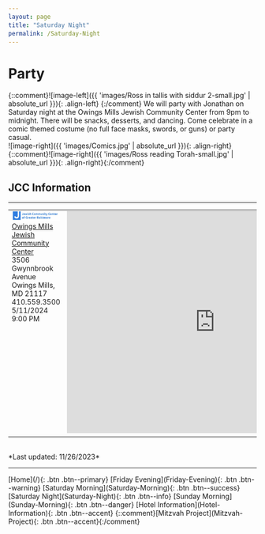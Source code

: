 ```yaml
---
layout: page
title: "Saturday Night"
permalink: /Saturday-Night
---
```


# Party

{::comment}![image-left]({{ 'images/Ross in tallis with siddur 2-small.jpg' | absolute_url }}){: .align-left} {:/comment}
We will party with Jonathan on Saturday night at the Owings Mills Jewish Community Center from 9pm to midnight. There will be snacks, desserts, and dancing. Come celebrate in a comic themed costume (no full face masks, swords, or guns) or party casual.  
![image-right]({{ 'images/Comics.jpg' | absolute_url }}){: .align-right}
{::comment}![image-right]({{ 'images/Ross reading Torah-small.jpg' | absolute_url }}){: .align-right}{:/comment}

## JCC Information 
<hr />
<table>
<tr /><tr style="vertical-align: top" >
  <td style="vertical-align: top" >
    <img src="images/JCC-logo.jpg" width="300"/><br />
    <a href="https://www.jcc.org">Owings Mills Jewish Community Center</a> <br />  3506 Gwynnbrook Avenue <br /> Owings Mills, MD 21117 <br />  410.559.3500 <br /> 5/11/2024 9:00 PM<br /></td>
  <td style="vertical-align: top" ><iframe src="https://www.google.com/maps/embed?pb=!1m14!1m8!1m3!1d3080.970878690049!2d-76.7756425!3d39.4473902!3m2!1i1024!2i768!4f13.1!3m3!1m2!1s0x89c816f25334b30f%3A0x120a33e3f23919bf!2sJewish%20Community%20Center%20of%20Greater%20Baltimore!5e0!3m2!1sen!2sus!4v1700687617804!5m2!1sen!2sus" width="600" height="450" style="border:0;" allowfullscreen="" loading="lazy" referrerpolicy="no-referrer-when-downgrade"></iframe></td>
</tr>
</table>

<br />
*Last updated: 11/26/2023*
<hr />
[Home](/){: .btn .btn--primary} 
[Friday Evening](Friday-Evening){: .btn .btn--warning} 
[Saturday Morning](Saturday-Morning){: .btn .btn--success}
[Saturday Night](Saturday-Night){: .btn .btn--info}
[Sunday Morning](Sunday-Morning){: .btn .btn--danger} 
[Hotel Information](Hotel-Information){: .btn .btn--accent}
{::comment}[Mitzvah Project](Mitzvah-Project){: .btn .btn--accent}{:/comment}
